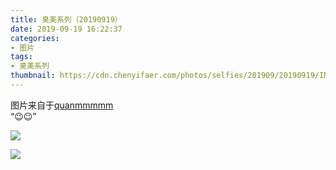 ```yaml
---
title: 臭美系列（20190919）
date: 2019-09-19 16:22:37
categories:
- 图片
tags:
- 臭美系列
thumbnail: https://cdn.chenyifaer.com/photos/selfies/201909/20190919/IMG_7284.JPG
---
```


图片来自于<a href="https://weibo.com/p/1005051720171447" target="_blank">quanmmmmm</a><br/> “😉😉” 

![](https://cdn.chenyifaer.com/photos/selfies/201909/20190919/IMG_7284.JPG)

<!--more-->

![](https://cdn.chenyifaer.com/photos/selfies/201909/20190919/IMG_7285.JPG)
